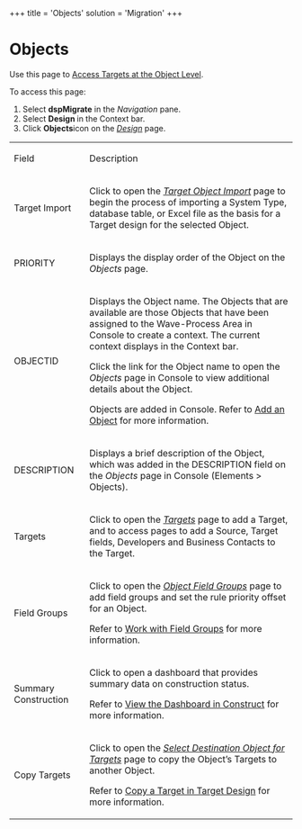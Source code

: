 +++
title = 'Objects'
solution = 'Migration'
+++

# Objects

<div class="use">

Use this page to [Access Targets at the Object
Level](../Use_Cases/Access_Targets_at_the_Object_Level.htm).

</div>

To access this page:

1.  Select <span style="font-weight: bold;">dspMigrate</span> in the
    <span style="font-style: italic;">Navigation</span> pane.
2.  Select <span style="font-weight: bold;">Design </span>in the Context
    bar.
3.  Click <span style="font-weight: bold;">Objects</span>icon on the
    *[Design](Design.htm)* page.

<table>
<tbody>
<tr class="odd">
<td><p>Field</p></td>
<td><p>Description</p></td>
</tr>
<tr class="even">
<td><p>Target Import</p></td>
<td><p>Click to open the <em><a href="Target_Object_Import.htm">Target Object Import</a></em> page to begin the process of importing a System Type, database table, or Excel file as the basis for a Target design for the selected Object.</p></td>
</tr>
<tr class="odd">
<td><p>PRIORITY</p></td>
<td><p>Displays the display order of the Object on the <em>Objects</em> page.</p></td>
</tr>
<tr class="even">
<td><p>OBJECTID</p></td>
<td><p>Displays the Object name. The Objects that are available are those Objects that have been assigned to the Wave-Process Area in Console to create a context. The current context displays in the Context bar.</p>
<p>Click the link for the Object name to open the <span style="font-style: italic;">Objects</span> page in Console to view additional details about the Object.</p>
<p>Objects are added in Console. Refer to <a href="../../Console/Use_Cases/Add_Elements_Separately.htm#Add3">Add an Object</a> for more information.</p></td>
</tr>
<tr class="odd">
<td><p>DESCRIPTION</p></td>
<td><p>Displays a brief description of the Object, which was added in the DESCRIPTION field on the <span style="font-style: italic;">Objects</span> page in Console (Elements &gt; Objects).</p></td>
</tr>
<tr class="even">
<td><p>Targets</p></td>
<td><p>Click to open the <em><a href="Targets_H_Design.htm">Targets</a></em> page to add a Target, and to access pages to add a Source, Target fields, Developers and Business Contacts to the Target.</p></td>
</tr>
<tr class="odd">
<td><p>Field Groups</p></td>
<td><p>Click to open the <em><a href="Object_Field_Groups.htm">Object Field Groups</a></em> page to add field groups and set the rule priority offset for an Object.</p>
<p>Refer to <a href="../Use_Cases/Work_with_Field_Groups.htm">Work with Field Groups</a> for more information.</p></td>
</tr>
<tr class="even">
<td><p>Summary Construction</p></td>
<td><p>Click to open a dashboard that provides summary data on construction status.</p>
<p>Refer to <a href="../../Construct/Use_Cases/View_Dashboard_in_Construct.htm">View the Dashboard in Construct</a> for more information.</p></td>
</tr>
<tr class="odd">
<td><p>Copy Targets</p></td>
<td><p>Click to open the <em><a href="Select_Destination_Object_for_Targets.htm">Select Destination Object for Targets</a></em> page to copy the Object’s Targets to another Object.</p>
<p>Refer to <a href="../Use_Cases/Copy_a_Target_in_Target_Design.htm">Copy a Target in Target Design</a> for more information.</p></td>
</tr>
</tbody>
</table>

